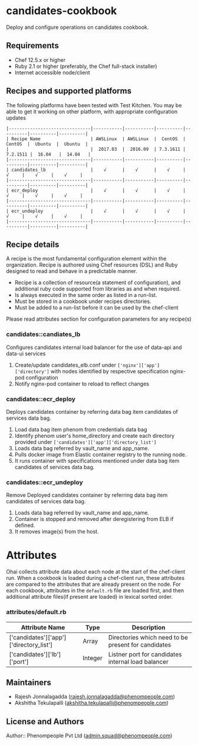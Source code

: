 candidates-cookbook
=========================
Deploy and configure  operations on candidates cookbook.

Requirements
------------
* Chef 12.5.x or higher
* Ruby 2.1 or higher (preferably, the Chef full-stack installer)
* Internet accessible node/client 

Recipes and supported platforms
-------------------------------
The following platforms have been tested with Test Kitchen. You may be 
able to get it working on other platform, with appropriate configuration updates
```
|-------------------------------|-----------|-----------|----------|----------|----------|----------|
| Recipe Name                   | AWSLinux  | AWSLinux  |  CentOS  |  CentOS  |  Ubuntu  |  Ubuntu  |
|                               |  2017.03  |  2016.09  | 7.3.1611 | 7.2.1511 |  16.04   |  14.04   | 
|-------------------------------|-----------|-----------|----------|----------|----------|----------|
| candidates_lb                 |    √      |    √      |    √     |    √     |    √     |    √     |    
|-------------------------------|-----------|-----------|----------|----------|----------|----------|
| ecr_deploy                    |    √      |    √      |    √     |    √     |    √     |    √     |    
|-------------------------------|-----------|-----------|----------|----------|----------|----------|
| ecr_undeploy                  |    √      |    √      |    √     |    √     |    √     |    √     |    
|-------------------------------|-----------|-----------|----------|----------|----------|----------|

```
Recipe details
----------------

A recipe is the most fundamental configuration element within the organization. Recipe is authored using 
Chef resources (DSL) and Ruby designed to read and behave in a predictable manner.

* Recipe is a collection of resource(a statement of configuration),
  and additional ruby code supported from libraries as and when required.
* Is always executed in the same order as listed in a run-list. 
* Must be stored in a cookbook under recipes directories.
* Must be added to a run-list before it can be used by the chef-client

Please read attributes section for configuration parameters for any recipe(s)

### candidates::candiates_lb

Configures candidates internal load balancer for the use of data-api and data-ui services
  
1. Create/update candidates_elb.conf under `['nginx']['app']['directory']` with nodes identified by respective specification nginx-pod configuration
1. Notify nginx-pod container to reload to reflect changes

### candidates::ecr_deploy

Deploys candidates container by referring data bag item candidates of services data bag.

1. Load data bag item phenom from credentials data bag 
1. Identify phenom user's home_directory and create each directory provided under `['candidates']['app']['directory_list']` 
1. Loads data bag referred by vault_name and app_name.
1. Pulls docker image from Elastic container registry to the running node.
1. It runs container with specifications mentioned under data bag item candidates of services data bag.

### candidates::ecr_undeploy

Remove Deployed candidates container by referring data bag item candidates of services data bag.

1. Loads data bag referred by vault_name and app_name.
1. Container is stopped and removed after deregistering from ELB if defined.
1. It removes image(s) from the host.

Attributes
====
Ohai collects attribute data about each node at the start of the chef-client run.
When a cookbook is loaded during a chef-client run, these attributes are compared to the attributes that are already present on the node.
For each cookbook, attributes in the `default.rb` file are loaded first, and then additional attribute files(if present are loaded) in lexical sorted order.

### attributes/default.rb

|Attribute Name                                         | Type          | Description                                                   |
|-------------------------------------------------------|---------------|---------------------------------------------------------------|
| ['candidates']['app']['directory_list']               | Array         | Directories which need to be present for candidates           |
| ['candidates']['lb']['port']                          | Integer       | Listner port for candidates internal load balancer            |

## Maintainers

* Rajesh Jonnalagadda (<rajesh.jonnalagadda@phenompeople.com>)
* Akshitha Tekulapalli (<akshitha.tekulapalli@phenompeople.com>)

## License and Authors

Author:: Phenompeople Pvt Ltd (<admin.squad@phenompeople.com>)